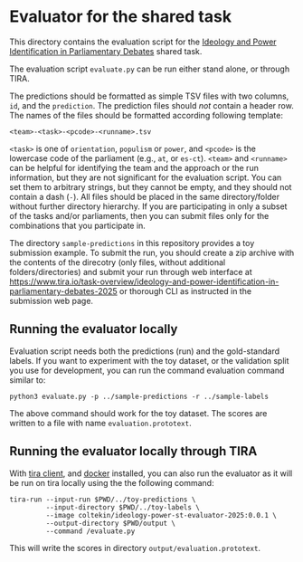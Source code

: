 # Evaluator for the shared task

This directory contains the evaluation script for the
[Ideology and Power Identification in Parliamentary
Debates](https://touche.webis.de/clef25/touche25-web/ideology-and-power-identification-in-parliamentary-debates.html)
shared task.

The evaluation script `evaluate.py` can be run either stand alone,
or through TIRA.


The predictions should be formatted as simple TSV files with two
columns, `id`, and the `prediction`. The prediction files should _not_
contain a header row. The names of the files should be formatted
according following template:

```
<team>-<task>-<pcode>-<runname>.tsv
```
`<task>` is one of `orientation`, `populism` or `power`,
and `<pcode>` is the lowercase code of the parliament (e.g., `at`, or `es-ct`).
`<team>` and `<runname>` can be helpful for identifying the team
and the approach or the run information, but they are not significant
for the evaluation script. You can set them to arbitrary strings, 
but they cannot be empty, and they should not contain a dash (`-`).
All files should be placed in the same directory/folder without
further directory hierarchy. If you are participating in only a subset of
the tasks and/or parliaments, then you can submit files only for the
combinations that you participate in.

The directory `sample-predictions` in this repository provides a toy
submission example. To submit the run, you should create a zip archive
with the contents of the direcotry (only files, without additional
folders/directories) and submit your run through web interface at
<https://www.tira.io/task-overview/ideology-and-power-identification-in-parliamentary-debates-2025>
or thorough CLI as instructed in the submission web page. 

## Running the evaluator locally

Evaluation script needs both the predictions (run) and the
gold-standard labels. If you want to experiment with the toy dataset,
or the validation split you use for development, you can run the
command evaluation command similar to:
```
python3 evaluate.py -p ../sample-predictions -r ../sample-labels
```
The above command should work for the toy dataset.
The scores are written to a file with name `evaluation.prototext`.

## Running the evaluator locally through TIRA

With [tira client](https://pypi.org/project/tira/), and
[docker](docker.io) installed, you can also run the evaluator as it
will be run on tira locally using the the following command:

```
tira-run --input-run $PWD/../toy-predictions \
         --input-directory $PWD/../toy-labels \
         --image coltekin/ideology-power-st-evaluator-2025:0.0.1 \
         --output-directory $PWD/output \
         --command /evaluate.py
```
This will write the scores in directory `output/evaluation.prototext`.

